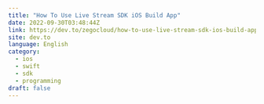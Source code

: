```yaml
---
title: "How To Use Live Stream SDK iOS Build App"
date: 2022-09-30T03:48:44Z
link: https://dev.to/zegocloud/how-to-use-live-stream-sdk-ios-build-app-5bc9?utm_medium=RSS&utm_source=news.12bit.vn
site: dev.to
language: English
category:
  - ios
  - swift
  - sdk
  - programming
draft: false
---
```

